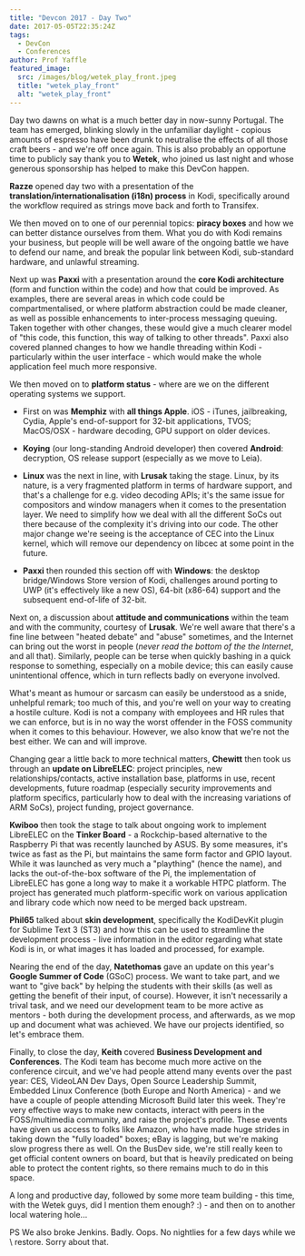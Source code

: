 ```yaml
---
title: "Devcon 2017 - Day Two"
date: 2017-05-05T22:35:24Z
tags:
  - DevCon
  - Conferences
author: Prof Yaffle
featured_image:
  src: /images/blog/wetek_play_front.jpeg
  title: "wetek_play_front"
  alt: "wetek_play_front"
---
```


Day two dawns on what is a much better day in now-sunny Portugal. The team has emerged, blinking slowly in the unfamiliar daylight - copious amounts of espresso have been drunk to neutralise the effects of all those craft beers - and we're off once again. This is also probably an opportune time to publicly say thank you to **Wetek**, who joined us last night and whose generous sponsorship has helped to make this DevCon happen.

**Razze** opened day two with a presentation of the **translation/internationalisation (i18n) process** in Kodi, specifically around the workflow required as strings move back and forth to Transifex.

We then moved on to one of our perennial topics: **piracy boxes** and how we can better distance ourselves from them. What you do with Kodi remains your business, but people will be well aware of the ongoing battle we have to defend our name, and break the popular link between Kodi, sub-standard hardware, and unlawful streaming.

Next up was **Paxxi** with a presentation around the **core Kodi architecture** (form and function within the code) and how that could be improved. As examples, there are several areas in which code could be compartmentalised, or where platform abstraction could be made cleaner, as well as possible enhancements to inter-process messaging queuing. Taken together with other changes, these would give a much clearer model of "this code, this function, this way of talking to other threads". Paxxi also covered planned changes to how we handle threading within Kodi - particularly within the user interface - which would make the whole application feel much more responsive.

We then moved on to **platform status** - where are we on the different operating systems we support.

- First on was **Memphiz** with **all things Apple**. iOS - iTunes, jailbreaking, Cydia, Apple's end-of-support for 32-bit applications, TVOS; MacOS/OSX - hardware decoding, GPU support on older devices.

- **Koying** (our long-standing Android developer) then covered **Android**: decryption, OS release support (especially as we move to Leia).

- **Linux** was the next in line, with **Lrusak** taking the stage. Linux, by its nature, is a very fragmented platform in terms of hardware support, and that's a challenge for e.g. video decoding APIs; it's the same issue for compositors and window managers when it comes to the presentation layer. We need to simplify how we deal with all the different SoCs out there because of the complexity it's driving into our code. The other major change we're seeing is the acceptance of CEC into the Linux kernel, which will remove our dependency on libcec at some point in the future.

- **Paxxi** then rounded this section off with **Windows**: the desktop bridge/Windows Store version of Kodi, challenges around porting to UWP (it's effectively like a new OS), 64-bit (x86-64) support and the subsequent end-of-life of 32-bit.

Next on, a discussion about **attitude and communications** within the team and with the community, courtesy of **Lrusak**. We're well aware that there's a fine line between "heated debate" and "abuse" sometimes, and the Internet can bring out the worst in people (_never read the bottom of the the Internet_, and all that). Similarly, people can be terse when quickly bashing in a quick response to something, especially on a mobile device; this can easily cause unintentional offence, which in turn reflects badly on everyone involved.

What's meant as humour or sarcasm can easily be understood as a snide, unhelpful remark; too much of this, and you're well on your way to creating a hostile culture. Kodi is not a company with employees and HR rules that we can enforce, but is in no way the worst offender in the FOSS community when it comes to this behaviour. However, we also know that we're not the best either. We can and will improve.

Changing gear a little back to more technical matters, **Chewitt** then took us through an **update on LibreELEC**: project principles, new relationships/contacts, active installation base, platforms in use, recent developments, future roadmap (especially security improvements and platform specifics, particularly how to deal with the increasing variations of ARM SoCs), project funding, project governance.

**Kwiboo** then took the stage to talk about ongoing work to implement LibreELEC on the **Tinker Board** - a Rockchip-based alternative to the Raspberry Pi that was recently launched by ASUS. By some measures, it's twice as fast as the Pi, but maintains the same form factor and GPIO layout. While it was launched as very much a "plaything" (hence the name), and lacks the out-of-the-box software of the Pi, the implementation of LibreELEC has gone a long way to make it a workable HTPC platform. The project has generated much platform-specific work on various application and library code which now need to be merged back upstream.

**Phil65** talked about **skin development**, specifically the KodiDevKit plugin for Sublime Text 3 (ST3) and how this can be used to streamline the development process - live information in the editor regarding what state Kodi is in, or what images it has loaded and processed, for example.

Nearing the end of the day, **Natethomas** gave an update on this year's **Google Summer of Code** (GSoC) process. We want to take part, and we want to "give back" by helping the students with their skills (as well as getting the benefit of their input, of course). However, it isn't necessarily a trival task, and we need our development team to be more active as mentors - both during the development process, and afterwards, as we mop up and document what was achieved. We have our projects identified, so let's embrace them.

Finally, to close the day, **Keith** covered **Business Development and Conferences**. The Kodi team has become much more active on the conference circuit, and we've had people attend many events over the past year: CES, VideoLAN Dev Days, Open Source Leadership Summit, Embedded Linux Conference (both Europe and North America) - and we have a couple of people attending Microsoft Build later this week. They're very effective ways to make new contacts, interact with peers in the FOSS/multimedia community, and raise the project's profile. These events have given us access to folks like Amazon, who have made huge strides in taking down the "fully loaded" boxes; eBay is lagging, but we're making slow progress there as well. On the BusDev side, we're still really keen to get official content owners on board, but that is heavily predicated on being able to protect the content rights, so there remains much to do in this space.

A long and productive day, followed by some more team building - this time, with the Wetek guys, did I mention them enough? :) - and then on to another local watering hole...

PS We also broke Jenkins. Badly. Oops. No nightlies for a few days while we \ restore. Sorry about that.

